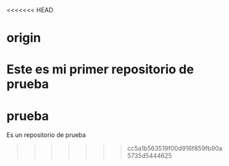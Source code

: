 <<<<<<< HEAD
# origin
Este es mi primer repositorio de prueba
=======
# prueba
Es un repositorio de prueba
>>>>>>> cc5a1b563519f00d916f859fb90a5735d5444625
